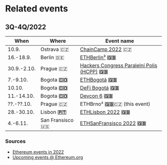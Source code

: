 # Related events

## 3Q-4Q/2022

| When        | Where              | Event name                                                                     |
| ----------- | ------------------ | ------------------------------------------------------------------------------ |
| 10.9.       | Ostrava 🇨🇿       | [ChainCamp 2022](https://www.chaincamp.cz/) 🇨🇿                               |
| 16.-18.9.   | Berlin 🇩🇪        | [ETHBerlin³](https://ethberlin.ooo/) **🇬🇧**                                  |
| 30.9.-2.10. | Prague 🇨🇿        | [Hackers Congress Paralelní Polis (HCPP)](https://last-shot.hcpp.cz/) **🇬🇧** |
| 7.-9.10.    | Bogota **🇨🇴**    | [ETHBogotá](https://bogota.ethglobal.com/) **🇬🇧**                            |
| 10.10.      | Bogota **🇨🇴**    | [DeFi Bogotá](https://2022.defibogota.org/) **🇬🇧**                           |
| 11.-14.10.  | Bogota **🇨🇴**    | [Devcon 6](https://devcon.org/en/) **🇬🇧**                                    |
| ??.-??.10.  | Prague 🇨🇿        | ETHBrno² **🇬🇧**🇨🇿 (this event)                                             |
| 28.-30.10.  | Lisbon **🇵🇹**    | [ETHLisbon 2022](https://www.ethlisbon.org/) **🇬🇧**                          |
| 4.-6.11.    | San Fransisco 🇺🇸 | [ETHSanFransisco 2022](https://sf.ethglobal.com/) **🇬🇧**                     |

### Sources

* [Ethereum events in 2022](https://docs.google.com/spreadsheets/d/1NEu\_FCc1hnGAuRgPmbXXpf0h2lCrCOlMKbbFEqgkVDQ/edit#gid=0)
* [Upcoming events @ Ethereum.org](https://ethereum.org/en/community/events/)

